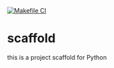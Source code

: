 [![Makefile CI](https://github.com/guilhermeoliveira0490/scaffold/actions/workflows/makefile.yml/badge.svg)](https://github.com/guilhermeoliveira0490/scaffold/actions/workflows/makefile.yml)
# scaffold
this is a project scaffold for Python
